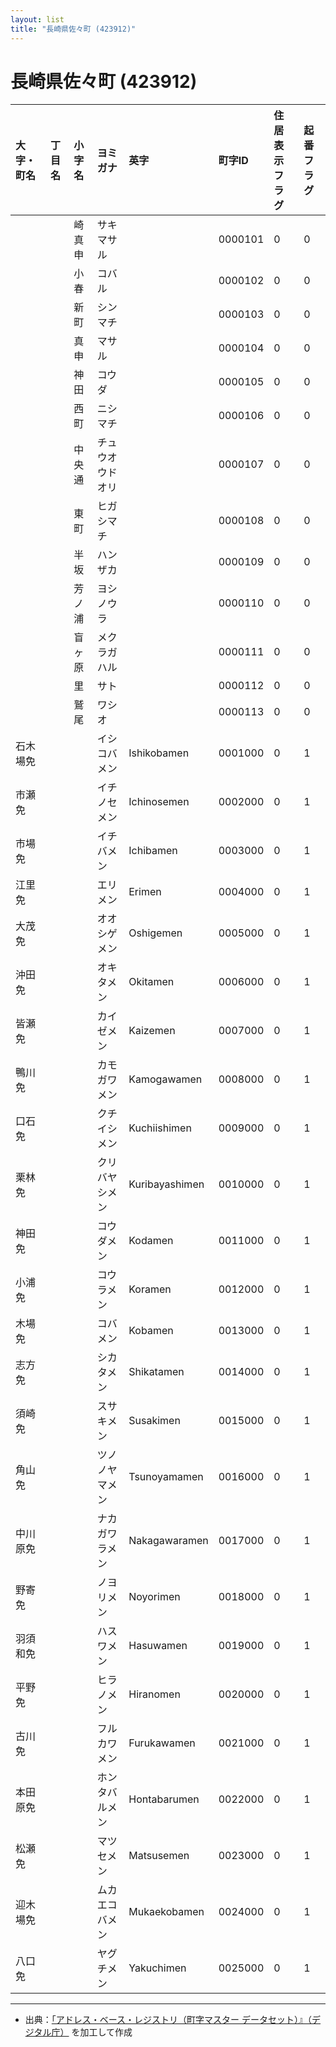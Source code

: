 ```yaml
---
layout: list
title: "長崎県佐々町 (423912)"
---
```


# 長崎県佐々町 (423912)

| 大字・町名 | 丁目名 | 小字名 | ヨミガナ | 英字 | 町字ID | 住居表示フラグ | 起番フラグ |
|:---|:---|:---|:---|:---|:---|:---|:---|
|  |  | 崎真申 | サキマサル |  | 0000101 | 0 | 0 |
|  |  | 小春 | コバル |  | 0000102 | 0 | 0 |
|  |  | 新町 | シンマチ |  | 0000103 | 0 | 0 |
|  |  | 真申 | マサル |  | 0000104 | 0 | 0 |
|  |  | 神田 | コウダ |  | 0000105 | 0 | 0 |
|  |  | 西町 | ニシマチ |  | 0000106 | 0 | 0 |
|  |  | 中央通 | チュウオウドオリ |  | 0000107 | 0 | 0 |
|  |  | 東町 | ヒガシマチ |  | 0000108 | 0 | 0 |
|  |  | 半坂 | ハンザカ |  | 0000109 | 0 | 0 |
|  |  | 芳ノ浦 | ヨシノウラ |  | 0000110 | 0 | 0 |
|  |  | 盲ヶ原 | メクラガハル |  | 0000111 | 0 | 0 |
|  |  | 里 | サト |  | 0000112 | 0 | 0 |
|  |  | 鷲尾 | ワシオ |  | 0000113 | 0 | 0 |
| 石木場免 |  |  | イシコバメン | Ishikobamen | 0001000 | 0 | 1 |
| 市瀬免 |  |  | イチノセメン | Ichinosemen | 0002000 | 0 | 1 |
| 市場免 |  |  | イチバメン | Ichibamen | 0003000 | 0 | 1 |
| 江里免 |  |  | エリメン | Erimen | 0004000 | 0 | 1 |
| 大茂免 |  |  | オオシゲメン | Oshigemen | 0005000 | 0 | 1 |
| 沖田免 |  |  | オキタメン | Okitamen | 0006000 | 0 | 1 |
| 皆瀬免 |  |  | カイゼメン | Kaizemen | 0007000 | 0 | 1 |
| 鴨川免 |  |  | カモガワメン | Kamogawamen | 0008000 | 0 | 1 |
| 口石免 |  |  | クチイシメン | Kuchiishimen | 0009000 | 0 | 1 |
| 栗林免 |  |  | クリバヤシメン | Kuribayashimen | 0010000 | 0 | 1 |
| 神田免 |  |  | コウダメン | Kodamen | 0011000 | 0 | 1 |
| 小浦免 |  |  | コウラメン | Koramen | 0012000 | 0 | 1 |
| 木場免 |  |  | コバメン | Kobamen | 0013000 | 0 | 1 |
| 志方免 |  |  | シカタメン | Shikatamen | 0014000 | 0 | 1 |
| 須崎免 |  |  | スサキメン | Susakimen | 0015000 | 0 | 1 |
| 角山免 |  |  | ツノノヤマメン | Tsunoyamamen | 0016000 | 0 | 1 |
| 中川原免 |  |  | ナカガワラメン | Nakagawaramen | 0017000 | 0 | 1 |
| 野寄免 |  |  | ノヨリメン | Noyorimen | 0018000 | 0 | 1 |
| 羽須和免 |  |  | ハスワメン | Hasuwamen | 0019000 | 0 | 1 |
| 平野免 |  |  | ヒラノメン | Hiranomen | 0020000 | 0 | 1 |
| 古川免 |  |  | フルカワメン | Furukawamen | 0021000 | 0 | 1 |
| 本田原免 |  |  | ホンタバルメン | Hontabarumen | 0022000 | 0 | 1 |
| 松瀬免 |  |  | マツセメン | Matsusemen | 0023000 | 0 | 1 |
| 迎木場免 |  |  | ムカエコバメン | Mukaekobamen | 0024000 | 0 | 1 |
| 八口免 |  |  | ヤグチメン | Yakuchimen | 0025000 | 0 | 1 |

---

- 出典：[「アドレス・ベース・レジストリ（町字マスター データセット）』（デジタル庁）](https://www.digital.go.jp/policies/base_registry_address/) を加工して作成